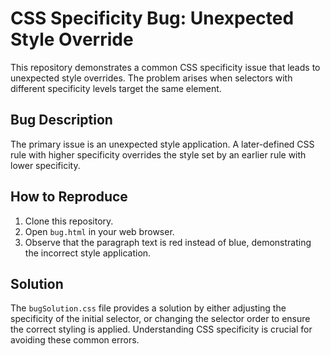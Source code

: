 # CSS Specificity Bug: Unexpected Style Override

This repository demonstrates a common CSS specificity issue that leads to unexpected style overrides. The problem arises when selectors with different specificity levels target the same element.

## Bug Description
The primary issue is an unexpected style application. A later-defined CSS rule with higher specificity overrides the style set by an earlier rule with lower specificity.

## How to Reproduce
1.  Clone this repository.
2.  Open `bug.html` in your web browser.
3.  Observe that the paragraph text is red instead of blue, demonstrating the incorrect style application.

## Solution
The `bugSolution.css` file provides a solution by either adjusting the specificity of the initial selector, or changing the selector order to ensure the correct styling is applied. Understanding CSS specificity is crucial for avoiding these common errors.